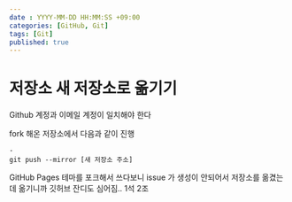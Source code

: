 ```yaml
---
date : YYYY-MM-DD HH:MM:SS +09:00
categories: [GitHub, Git]
tags: [Git]
published: true
---
```


# 저장소 새 저장소로 옮기기
Github 계정과 이메일 계정이 일치해야 한다


fork 해온 저장소에서 다음과 같이 진행
```
-
git push --mirror [새 저장소 주소]
```

GitHub Pages 테마를 포크해서 쓰다보니 issue 가 생성이 안되어서
저장소를 옮겼는데
옮기니까 깃허브 잔디도 심어짐.. 1석 2조
